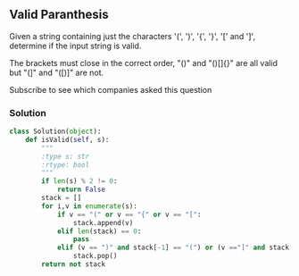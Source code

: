 ## Valid Paranthesis

Given a string containing just the characters '(', ')', '{', '}', '[' and ']', determine if the input string is valid.

The brackets must close in the correct order, "()" and "()[]{}" are all valid but "(]" and "([)]" are not.

Subscribe to see which companies asked this question

### Solution

```python
class Solution(object):
    def isValid(self, s):
        """
        :type s: str
        :rtype: bool
        """
        if len(s) % 2 != 0:
            return False
        stack = []
        for i,v in enumerate(s):
            if v == "(" or v == "{" or v == "[":
                stack.append(v)
            elif len(stack) == 0:
                pass
            elif (v == ")" and stack[-1] == "(") or (v =="]" and stack[-1] == "[") or (v == "}" and stack[-1] == "{"):
                stack.pop()
        return not stack
```
